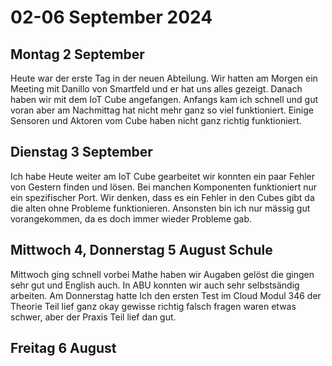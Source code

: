 # 02-06 September 2024

## Montag 2 September

Heute war der erste Tag in der neuen Abteilung. Wir hatten am Morgen ein Meeting mit Danillo von Smartfeld und er hat uns alles gezeigt. Danach haben wir mit dem IoT Cube angefangen. Anfangs kam ich schnell und gut voran aber am Nachmittag hat nicht mehr ganz so viel funktioniert. Einige Sensoren und Aktoren vom Cube haben nicht ganz richtig funktioniert.

## Dienstag 3 September 

Ich habe Heute weiter am IoT Cube gearbeitet wir konnten ein paar Fehler von Gestern finden und lösen. Bei manchen Komponenten funktioniert nur ein spezifischer Port. Wir denken, dass es ein Fehler in den Cubes gibt da die alten ohne Probleme funktionieren. Ansonsten bin ich nur mässig gut vorangekommen, da es doch immer wieder Probleme gab.

## Mittwoch 4, Donnerstag 5 August Schule

Mittwoch ging schnell vorbei Mathe haben wir Augaben gelöst die gingen sehr gut und English auch. In ABU konnten wir auch sehr selbstsändig arbeiten. Am Donnerstag hatte Ich den ersten Test im Cloud Modul 346 der Theorie Teil lief ganz okay gewisse richtig falsch fragen waren etwas schwer, aber der Praxis Teil lief dan gut. 

## Freitag 6 August

